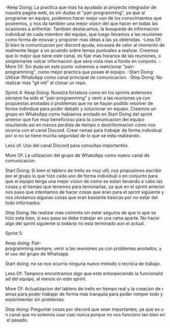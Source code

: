 -Keep Doing: La practica que mas ha ayudado al proyecto integrador de nuestra pagina web, es sin dudas el "pair-programming", ya que al programar en equipo, podemos hacer mejor uso de los conocimientos que poseemos, y nos da tambien una mejor vision del que hacer en todas las ocasiones a enfrentar. Tambien destacamos, la busqueda de informacion individual de cada miembro del equipo, que luego llevamos a las reuniones como forma de innovar y proponer mas ideas a las ya obtenidas.
-Less Of: Si bien la comunicacion por discord ayuda, escasea de valor al momento de realmente llegar a un acuerdo sobre temas puntuales a realizar. Creemos que lo mejor que tiene este canal, es fijar mas horarios de las reuniones, o simplemente volcar informacion que sera vista mas a fondo en conjunto.
-More Of: Sin duda en este punto volvemos a mencionar "pair-programming", como mejor practica que posee el equipo.
-Start Doing: Utilizar WhatsApp como canal principial de comunicacion.
-Stop Doing: No realizar mas "git init" al clonar un repo.

Sprint 4:
Keep Doing: Nuestra fortaleza como en los sprints anteriores siempre ha sido el "pair-programming" y venir a las reuniones ya con propuestas anotadas o problemas que no se hayan podido resolver de forma individual para poder debatir y solucionar en equipo.
Creamos un grupo en WhatsApp como habiamos anotado en Start Doing del sprint anterior que fue muy beneficioso para la comunicacion del equipo resultando asi en menos perdida de tiempo o desinformacion como nos ocurria con el canal Discord.
Crear ramas para trabajar de forma individual por si no se tiene mucha seguridad de lo que se esta realizando.

Less of: Uso del canal Discord para consultas importantes.

More Of: La utilizacion del grupo de WhatsApp como nuevo canal de comunicacion.

Start Doing: Si bien el tablero de trello es muy util, nos propusimos escribir por el grupo lo que hizo cada uno de forma individual o en conjunto para que el equipo tenga una mejor vision de como se estan llevando a cabo las cosas y el tiempo que tenemos para terminarlas, ya que en el sprint anterior nos paso que intentamos de hacer cosas que eran para el sprint siguiente y nos olvidamos algunas cosas que eran bastante basicas por no estar del todo informados.

Stop Doing: No realizar mas commits sin estar seguros de que lo que se hizo esta bien, si eso pasa se debe trabajar en una rama aparte.
No hacer algo del sprint siguiente si todavia no esta terminado aun el actual.

Sprint 5:

Keep doing: Pair-programming siempre, venir a las reuniones ya con problemas anotados, y el uso del grupo de Whatsapp.

Start doing: no se nos ocurrio ninguna nuevo metodo o tecnica de trabajo.

Less Of: Tampoco encontramos algo que este entorpeciendo la funcionalidad del equipo, al menos en este sprint.

More Of: Actualizacion del tablero de trello en tiempo real y la creacion de ramas para poder trabajar de forma mas tranquila para poder romper todo y experimentar sin problemas.

Stop doing: Preguntar cosas por discord que sean importantes, ya que es un canal que no solemos usar casi nunca porque no nos funciono tan bien en el pasado.
